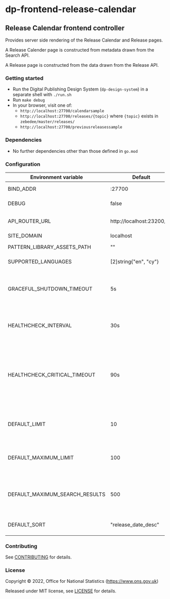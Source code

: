 # dp-frontend-release-calendar

## Release Calendar frontend controller

Provides server side rendering of the Release Calendar and Release pages.

A Release Calender page is constructed from metadata drawn from the Search API.

A Release page is constructed from the data drawn from the Release API.

### Getting started

* Run the Digital Publishing Design System (`dp-design-system`) in a
  separate shell with `./run.sh`
* Run `make debug`
* In your browser, visit one of:
  - `http://localhost:27700/calendarsample`
  - `http://localhost:27700/releases/{topic}` where `{topic}` exists in `zebedee/master/releases/`
  - `http://localhost:27700/previousreleasessample`

### Dependencies

* No further dependencies other than those defined in `go.mod`

### Configuration

| Environment variable           | Default                   | Description|
|--------------------------------|---------------------------| -----------|
| BIND_ADDR                      | :27700                    | The host and port to bind to|
| DEBUG                          | false                     | Enable debug mode|
| API_ROUTER_URL                 | http://localhost:23200/v1 | The URL of the [dp-api-router](https://github.com/ONSdigital/dp-api-router)|
| SITE_DOMAIN                    | localhost                 ||
| PATTERN_LIBRARY_ASSETS_PATH    | ""                        | Pattern library location|
| SUPPORTED_LANGUAGES            | [2]string{"en", "cy"}     | Supported languages|
| GRACEFUL_SHUTDOWN_TIMEOUT      | 5s                        | The graceful shutdown timeout in seconds (`time.Duration` format)|
| HEALTHCHECK_INTERVAL           | 30s                       | Time between self-healthchecks (`time.Duration` format)|
| HEALTHCHECK_CRITICAL_TIMEOUT   | 90s                       | Time to wait until an unhealthy dependent propagates its state to make this app unhealthy (`time.Duration` format)|
| DEFAULT_LIMIT                  | 10                        | The default size of (number of search results on) a page|
| DEFAULT_MAXIMUM_LIMIT          | 100                       | The default maximum size of (number of search results on) a page|
| DEFAULT_MAXIMUM_SEARCH_RESULTS | 500                       | The default maximum number of search results that will be paged|
| DEFAULT_SORT                   | "release_date_desc"       | The default sort order of search results|

### Contributing

See [CONTRIBUTING](CONTRIBUTING.md) for details.

### License

Copyright © 2022, Office for National Statistics (https://www.ons.gov.uk)

Released under MIT license, see [LICENSE](LICENSE.md) for details.
